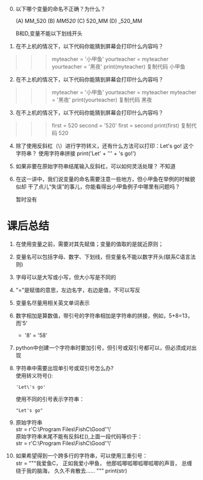0. 以下哪个变量的命名不正确？为什么？

    (A) MM_520  (B) _MM520_  (C) 520_MM  (D) _520_MM
    
    B和D,变量不能以下划线开头

1. 在不上机的情况下，以下代码你能猜到屏幕会打印什么内容吗？
>>>myteacher = '小甲鱼'
>>>yourteacher = myteacher
>>>yourteacher = '黑夜'
>>>print(myteacher)
复制代码
    小甲鱼

2. 在不上机的情况下，以下代码你能猜到屏幕会打印什么内容吗？
>>> myteacher = '小甲鱼'
>>> yourteacher = myteacher
>>> myteacher = '黑夜'
>>> print(yourteacher)
复制代码
    黑夜


3. 在不上机的情况下，以下代码你能猜到屏幕会打印什么内容吗？
>>>first = 520
>>>second = '520'
>>>first = second
>>>print(first)
复制代码
   520

4. 除了使用反斜杠（\）进行字符转义，还有什么方法可以打印：Let's go! 这个字符串？
   使用字符串拼接
   print('Let' + ''' + 's go!')

5. 如果非要在原始字符串结尾输入反斜杠，可以如何灵活处理？
   不知道

6. 在这一讲中，我们说变量的命名需要注意一些地方，但小甲鱼在举例的时候貌似却
干了点儿“失误”的事儿，你能看得出小甲鱼例子中哪里有问题吗？

   暂时没有
   
# 课后总结
1. 在使用变量之前，需要对其先赋值；变量的值取的是就近原则；
2. 变量名可以包括字母、数字、下划线，但变量名不能以数字开头(联系C语言法则)
3. 字母可以是大写或小写，但大小写是不同的
4. "="是赋值的意思，左边名字，右边是值，不可以写反
5. 变量名尽量用相关英文单词表示
6. 数字相加是算数值，带引号的字符串相加是字符串的拼接，例如，5+8=13，而'5'  
   + '8' = '58'  
7. python中创建一个字符串时要加引号，但引号或双引号都可以，但必须成对出现
8. 字符串中需要出现单引号或双引号怎么办?  
   使用转义符号(\):  
   ```
   'Let\'s go'
   ``` 
   
   使用不同的引号表示字符串：
   ```
   "Let's go"
   ```
9. 原始字符串  
   str = r'C:\Program Files\FishC\Good''\\'  
   原始字符串末尾不能有反斜杠(\),上面一段代码等价于：  
   str = r'C:\Program Files\FishC\Good''\\'
10. 如果希望得到一个跨多行的字符串，可以使用三重引号：  
   str = """我爱鱼C，
   正如我爱小甲鱼，
   他那呱唧呱唧呱唧呱唧的声音，
   总缠绕于我的脑海，
   久久不肯散去......
   """
   print(str)